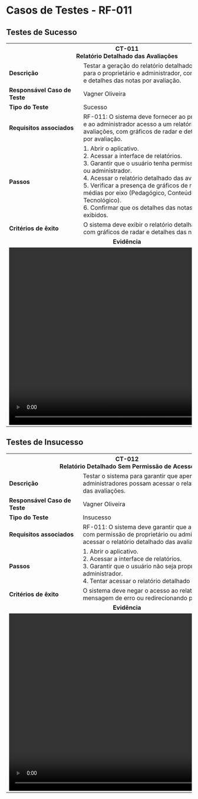 # Casos de Testes - RF-011

## Testes de Sucesso

<table>
  <tr>
    <th colspan="2" width="1000">CT-011<br>Relatório Detalhado das Avaliações</th>
  </tr>
  <tr>
    <td width="150"><strong>Descrição</strong></td>
    <td>Testar a geração do relatório detalhado das avaliações para o proprietário e administrador, com gráficos de radar e detalhes das notas por avaliação.</td>
  </tr>
  <tr>
    <td><strong>Responsável Caso de Teste </strong></td>
    <td width="430">Vagner Oliveira</td>
  </tr>
  <tr>
    <td><strong>Tipo do Teste</strong></td>
    <td width="430">Sucesso</td>
  </tr> 
  <tr>
    <td><strong>Requisitos associados</strong></td>
    <td>RF-011: O sistema deve fornecer ao proprietário (owner) e ao administrador acesso a um relatório detalhado das avaliações, com gráficos de radar e detalhes das notas por avaliação.</td>
  </tr>
  <tr>
    <td><strong>Passos</strong></td>
    <td>
      1. Abrir o aplicativo.<br>
      2. Acessar a interface de relatórios.<br>
      3. Garantir que o usuário tenha permissão de proprietário ou administrador.<br>
      4. Acessar o relatório detalhado das avaliações.<br>
      5. Verificar a presença de gráficos de radar exibindo as médias por eixo (Pedagógico, Conteúdo, Interação, Tecnológico).<br>
      6. Confirmar que os detalhes das notas por avaliação são exibidos.
    </td>
  </tr>
  <tr>
    <td><strong>Critérios de êxito</strong></td>
    <td>O sistema deve exibir o relatório detalhado corretamente, com gráficos de radar e detalhes das notas por avaliação.</td>
  </tr>
  <tr>
    <td colspan="6" align="center"><strong>Evidência</strong></td>
  </tr>
  <tr>
    <td colspan="6" align="center"><video width="640" height="480" controls><source src="../assets/Gravação-20250504_233736_novo.webm" type="video/webm"></video></td>
  </tr>
</table>

## Testes de Insucesso

<table>
  <tr>
    <th colspan="2" width="1000">CT-012<br>Relatório Detalhado Sem Permissão de Acesso</th>
  </tr>
  <tr>
    <td width="150"><strong>Descrição</strong></td>
    <td>Testar o sistema para garantir que apenas proprietários e administradores possam acessar o relatório detalhado das avaliações.</td>
  </tr>
  <tr>
    <td><strong>Responsável Caso de Teste </strong></td>
    <td width="430">Vagner Oliveira</td>
  </tr>
  <tr>
    <td><strong>Tipo do Teste</strong></td>
    <td width="430">Insucesso</td>
  </tr> 
  <tr>
    <td><strong>Requisitos associados</strong></td>
    <td>RF-011: O sistema deve garantir que apenas usuários com permissão de proprietário ou administrador possam acessar o relatório detalhado das avaliações.</td>
  </tr>
  <tr>
    <td><strong>Passos</strong></td>
    <td>
      1. Abrir o aplicativo.<br>
      2. Acessar a interface de relatórios.<br>
      3. Garantir que o usuário não seja proprietário nem administrador.<br>
      4. Tentar acessar o relatório detalhado das avaliações.<br>
    </td>
  </tr>
  <tr>
    <td><strong>Critérios de êxito</strong></td>
    <td>O sistema deve negar o acesso ao relatório, exibindo uma mensagem de erro ou redirecionando para a tela inicial.</td>
  </tr>
  <tr>
    <td colspan="6" align="center"><strong>Evidência</strong></td>
  </tr>
  <tr>
    <td colspan="6" align="center"><video width="640" height="480" controls><source src="../assets/Gravação-20250504_233736_novo.webm" type="video/webm"></video></td>
  </tr>
</table>
